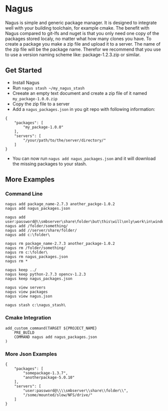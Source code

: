 # Nagus

Nagus is simple and generic package manager. It is designed to integrate well with your building
toolchain, for example cmake. The benefit with Nagus compared to git-lfs and nuget is that you only
need one copy of the packages stored localy, no matter what how many clones you have. To create a
package you make a zip file and upload it to a server. The name of the zip file will be the package
name. Therefor we recommend that you use to use a version naming scheme like: package-1.2.3.zip or
similar.

## Get Started
- Install Nagus
- Run `nagus stash ~/my_nagus_stash`
- Creeate an empty text document and create a zip file of it named `my_package-1.0.0.zip`
- Copy the zip file to a server
- Add a `nagus_packages.json` in you git repo with following information:
```
{
    "packages": [
        "my_package-1.0.0"
    ],
    "servers": [
        "/your/path/to/the/server/directory/"
    ]
}
```
- You can now run `nagus add nagus_packages.json` and it will download the missing packages to your
stash.


## More Examples

### Command Line
```
nagus add package_name-2.7.3 another_packge-1.0.2
nagus add nagus_packages.json

nagus add user:password@\\smbserver\share\folder\but\this\will\only\work\in\windows
nagus add /folder/something/
nagus add //server/share/folder/
nagus add c:\folder\

nagus rm package_name-2.7.3 another_package-1.0.2
nagus rm /folder/something/
nagus rm c:\folder\
nagus rm nagus_packages.json
nagus rm *

nagus keep ../
nagus keep python-2.7.3 opencv-1.2.3
nagus keep nagus_packages.json

nagus view servers
nagus view packages
nagus view nagus.json

nagus stash c:\nagus_stash\
```

### Cmake Integration
```
add_custom_command(TARGET ${PROJECT_NAME}
    PRE_BUILD
    COMMAND nagus add nagus_packages.json
)
```

### More Json Examples
```
{
    "packages": [
        "somepackage-1.3.7",
        "anotherpackage-5.0.10"
    ],
    "servers": [
        "user:password@\\\\smbserver\\share\\folder\\",
        "/some/mounted/slow/NFS/drive/"
	]
}
```